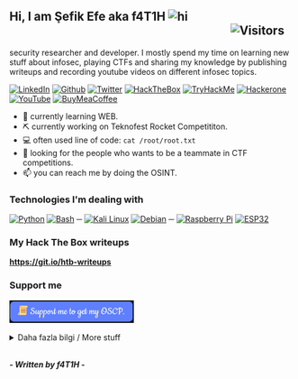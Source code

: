 ## Hi, I am Şefik Efe aka f4T1H <img src="https://user-images.githubusercontent.com/1303154/88677602-1635ba80-d120-11ea-84d8-d263ba5fc3c0.gif" width="28px" alt="hi">&nbsp;&nbsp;&nbsp;&nbsp;&nbsp;&nbsp;&nbsp;&nbsp;&nbsp;&nbsp;&nbsp;&nbsp;&nbsp;&nbsp;&nbsp;&nbsp;&nbsp;&nbsp;&nbsp;&nbsp;&nbsp;&nbsp;&nbsp;&nbsp;&nbsp;&nbsp;&nbsp;&nbsp;&nbsp;&nbsp;&nbsp;&nbsp;&nbsp;&nbsp;&nbsp;&nbsp;&nbsp;&nbsp;&nbsp;&nbsp;&nbsp;&nbsp;&nbsp;&nbsp;&nbsp;&nbsp;&nbsp;&nbsp;&nbsp;&nbsp;&nbsp;&nbsp;&nbsp;&nbsp;&nbsp;&nbsp;&nbsp;&nbsp;&nbsp;&nbsp;&nbsp;&nbsp;&nbsp;&nbsp;&nbsp;&nbsp;&nbsp;&nbsp;&nbsp;&nbsp;&nbsp;&nbsp;&nbsp;&nbsp;&nbsp;&nbsp;&nbsp;&nbsp;&nbsp;![Visitors](https://visitor-badge.glitch.me/badge?page_id=f4T1H21.f4T1H21)

security researcher and developer. I mostly spend my time on learning new stuff about infosec, playing CTFs and sharing my knowledge by publishing writeups and recording youtube videos on different infosec topics.

[![LinkedIn](https://img.shields.io/badge/_%C5%9Eefik%20Efe-0A66C2.svg?style=flat&logo=linkedin&logoColor=white)](https://www.linkedin.com/in/şefik-efe/)
[![Github](https://img.shields.io/badge/_f4T1H21-181717.svg?style=flat&logo=github&logoColor=white&link=https://github.com/f4T1H21/)](https://github.com/f4T1H21/)
[![Twitter](https://img.shields.io/badge/_f4T1H21-1da1f2.svg?style=flat&logo=twitter&logoColor=white&link=https://twitter.com/f4T1H21)](https://twitter.com/f4T1H21)
[![HackTheBox](https://img.shields.io/badge/_f4T1H-9FEF00.svg?style=flat&logo=hackthebox&logoColor=white&link=https://app.hackthebox.eu/profile/184235)](https://app.hackthebox.eu/profile/184235)
[![TryHackMe](https://img.shields.io/badge/_f4T1H-212C42.svg?style=flat&logo=tryhackme&logoColor=white&link=https://tryhackme.com/p/f4T1H)](https://tryhackme.com/p/f4T1H)
[![Hackerone](https://img.shields.io/badge/_f4t1h-494649.svg?style=flat&logo=hackerone&logoColor=white&link=https://hackerone.com/f4t1h?type=user)](https://hackerone.com/f4t1h?type=user)
[![YouTube](https://img.shields.io/badge/_Siber%20G%C3%BCvenlik%20T%C3%BCrk%C3%A7e-FF0000.svg?style=flat&logo=youtube&logoColor=white&link=https://www.youtube.com/channel/UChFCLkYhKx15kioYSfNfoyg)](https://www.youtube.com/channel/UChFCLkYhKx15kioYSfNfoyg)
[![BuyMeaCoffee](https://img.shields.io/badge/_f4T1H-FFDD00.svg?style=flat&logo=buymeacoffee&logoColor=white&link=https://www.buymeacoffee.com/f4T1H)](https://www.buymeacoffee.com/f4T1H)

- 🌱 currently learning WEB.
- ⛏️ currently working on Teknofest Rocket Competititon.
- 💻 often used line of code: ``cat /root/root.txt``
- 🤔 looking for the people who wants to be a teammate in CTF competitions.
- 📫 you can reach me by doing the OSINT.

### Technologies I'm dealing with

[![Python](https://img.shields.io/badge/_python-3776AB.svg?style=for-the-badge&logo=python&labelColor=black)](#)
[![Bash](https://img.shields.io/badge/_bash-4EAA25.svg?style=for-the-badge&logo=gnubash&labelColor=black)](#)
─
[![Kali Linux](https://img.shields.io/badge/_kali%20linux-557C94.svg?style=for-the-badge&logo=kalilinux&labelColor=black)](#)
[![Debian](https://img.shields.io/badge/_debian-A81D33.svg?style=for-the-badge&logo=debian&labelColor=black&logoColor=A81D33)](#)
─
[![Raspberry Pi](https://img.shields.io/badge/_raspberry_pi-A22846.svg?style=for-the-badge&logo=raspberrypi&labelColor=black&logoColor=A22846)](#)
[![ESP32](https://img.shields.io/badge/_esp32-E7352C.svg?style=for-the-badge&logo=espressif&labelColor=black)](#)

### My Hack The Box writeups

__https://git.io/htb-writeups__

### Support me

<a href=https://www.buymeacoffee.com/f4T1H><img src="https://github.com/f4T1H21/f4T1H21/blob/main/support.png" width="221" height="40" alt="Support"></a>

<details>
<summary>
  Daha fazla bilgi / More stuff
</summary>

<br>

### Siber Güvenlik Türkçe kanalı neden var?
Öğrendiğim bilgileri ülkemizde kendini siber güvenlik alanında geliştirmek isteyen kardeşlerimizle paylaştığım bir YouTube kanalı.<br>__İlgiye göre videoların sıklığı artacak veya azalacaktır.__
<br>

### Github Statistics

![f4T1H21's Github Stats](https://github-readme-stats.vercel.app/api?username=f4T1H21&show_icons=true&theme=onedark&count_private=true&hide=contribs,prs)

</details>
<br>

___- Written by f4T1H -___
